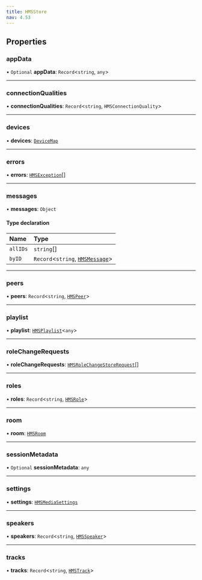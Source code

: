 ```yaml
---
title: HMSStore
nav: 4.53
---
```


## Properties

### appData

• `Optional` **appData**: `Record`<`string`, `any`\>

---

### connectionQualities

• **connectionQualities**: `Record`<`string`, `HMSConnectionQuality`\>

---

### devices

• **devices**: [`DeviceMap`](/api-reference/javascript/v2/interfaces/DeviceMap)

---

### errors

• **errors**: [`HMSException`](/api-reference/javascript/v2/interfaces/HMSException)[]

---

### messages

• **messages**: `Object`

#### Type declaration

| Name     | Type                                                                                    |
| :------- | :-------------------------------------------------------------------------------------- |
| `allIDs` | `string`[]                                                                              |
| `byID`   | `Record`<`string`, [`HMSMessage`](/api-reference/javascript/v2/interfaces/HMSMessage)\> |

---

### peers

• **peers**: `Record`<`string`, [`HMSPeer`](/api-reference/javascript/v2/interfaces/HMSPeer)\>

---

### playlist

• **playlist**: [`HMSPlaylist`](/api-reference/javascript/v2/interfaces/HMSPlaylist)<`any`\>

---

### roleChangeRequests

• **roleChangeRequests**: [`HMSRoleChangeStoreRequest`](/api-reference/javascript/v2/interfaces/HMSRoleChangeStoreRequest)[]

---

### roles

• **roles**: `Record`<`string`, [`HMSRole`](/api-reference/javascript/v2/interfaces/HMSRole)\>

---

### room

• **room**: [`HMSRoom`](/api-reference/javascript/v2/interfaces/HMSRoom)

---

### sessionMetadata

• `Optional` **sessionMetadata**: `any`

---

### settings

• **settings**: [`HMSMediaSettings`](/api-reference/javascript/v2/interfaces/HMSMediaSettings)

---

### speakers

• **speakers**: `Record`<`string`, [`HMSSpeaker`](/api-reference/javascript/v2/interfaces/HMSSpeaker)\>

---

### tracks

• **tracks**: `Record`<`string`, [`HMSTrack`](/api-reference/javascript/v2/home/content#hmstrack)\>
